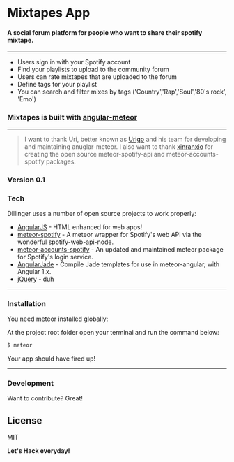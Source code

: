# Mixtapes App

#### A social forum platform for people who want to share their spotify mixtape.
---
  - Users sign in with your Spotify account
  - Find your playlists to upload to the community forum
  - Users can rate mixtapes that are uploaded to the forum
  - Define tags for your playlist
  - You can search and filter mixes by tags ('Country','Rap','Soul','80's rock', 'Emo')

###  Mixtapes is built with [angular-meteor]
---
>
> I want to thank Uri, better known as [Urigo] and his team for developing and maintaining anuglar-meteor.
> I also want to thank [xinranxio] for creating the open source meteor-spotify-api and meteor-accounts-spotify packages.

### Version 0.1

### Tech

Dillinger uses a number of open source projects to work properly:

* [AngularJS] - HTML enhanced for web apps!
* [meteor-spotify] - A meteor wrapper for Spotify's web API via the wonderful spotify-web-api-node.
* [meteor-accounts-spotify] - An updated and maintained meteor package for Spotify's login service.
* [AngularJade] - Compile Jade templates for use in meteor-angular, with Angular 1.x.
* [jQuery] - duh


---
### Installation

You need meteor installed globally:

At the project root folder open your terminal and run the command below:
```sh
$ meteor
```
Your app should have fired up!

---
### Development

Want to contribute? Great!


License
----

MIT


**Let's Hack everyday!**

[//]: # (These are reference links used in the body of this note and get stripped out when the markdown processor does its job. There is no need to format nicely because it shouldn't be seen. Thanks SO - http://stackoverflow.com/questions/4823468/store-comments-in-markdown-syntax)


   [jQuery]: <http://jquery.com>
   [AngularJS]: <http://angularjs.org>
   [AngularJade]: <https://github.com/civilframe/meteor-angular-jade/>
   [xinranxio]: <https://github.com/xinranxiao/>
   [Urigo]: <https://github.com/Urigo/>     
   [angular-meteor]: <http://www.angular-meteor.com/>
   [meteor-spotify]: <http://https://github.com/xinranxiao/meteor-spotify-web-api/>
   [meteor-accounts-spotify]: <http://https://github.com/xinranxiao/meteor-accounts-spotify/>   
